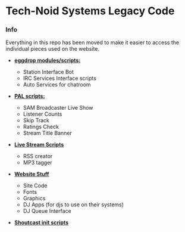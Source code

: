 # Tech-Noid Systems Legacy Code

### Info
Everything in this repo has been moved to make it easier to access the individual pieces used on the website.

* [**eggdrop modules/scripts:**][1] 
  * Station Interface Bot
  * IRC Services Interface scripts
  * Auto Services for chatroom  
  
* [**PAL scripts:**][2]
  * SAM Broadcaster Live Show  
  * Listener Counts  
  * Skip Track  
  * Ratings Check  
  * Stream Title Banner  

* [**Live Stream Scripts**][3]
    * RSS creator 
    * MP3 tagger 

* [**Website Stuff**][4]
    * Site Code
    * Fonts
    * Graphics
    * DJ Apps (for djs to use on their systems)
    * DJ Queue Interface

* [**Shoutcast init scripts**][5]

[1]: https://github.com/Tech-Noid-Systems/Eggdrop_Scripts
[2]: https://github.com/Tech-Noid-Systems/SAM-Broadcaster_PAL
[3]: https://github.com/Tech-Noid-Systems/Live_Stream_Scripts
[4]: https://github.com/Tech-Noid-Systems/Website
[5]: https://github.com/Tech-Noid-Systems/shoutcast-initscripts
